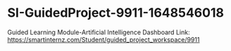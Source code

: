 # SI-GuidedProject-9911-1648546018
Guided Learning Module-Artificial Intelligence
Dashboard Link: https://smartinternz.com/Student/guided_project_workspace/9911
